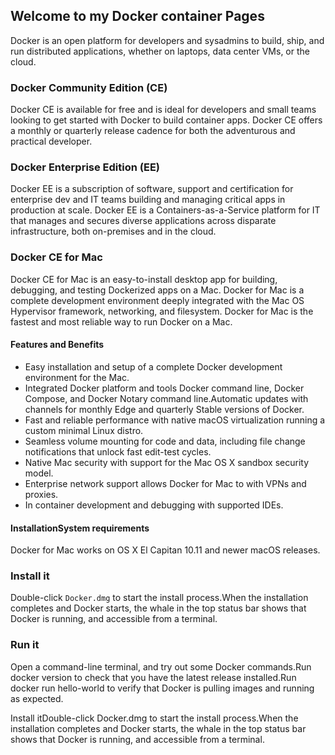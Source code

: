 ## Welcome to my Docker container Pages

Docker is an open platform for developers and sysadmins to build, ship, and run distributed applications, whether on laptops, data center VMs, or the cloud.

### Docker Community Edition (CE)

Docker CE is available for free and is ideal for developers and small teams looking to get started with Docker to build container apps. Docker CE offers a monthly or quarterly release cadence for both the adventurous and practical developer.

### Docker Enterprise Edition (EE) 

Docker EE is a subscription of software, support and certification for enterprise dev and IT teams building and managing critical apps in production at scale. Docker EE is a Containers-as-a-Service platform for IT that manages and secures diverse applications across disparate infrastructure, both on-premises and in the cloud.

### Docker CE for Mac

Docker CE for Mac is an easy-to-install desktop app for building, debugging, and testing Dockerized apps on a Mac. 
Docker for Mac is a complete development environment deeply integrated with the Mac OS Hypervisor framework, networking, and filesystem. Docker for Mac is the fastest and most reliable way to run Docker on a Mac.

#### Features and Benefits
- Easy installation and setup of a complete Docker development environment for the Mac.
- Integrated Docker platform and tools Docker command line, Docker Compose, and Docker Notary command line.Automatic updates with channels for monthly Edge and quarterly Stable versions of Docker.
- Fast and reliable performance with native macOS virtualization running a custom minimal Linux distro.
- Seamless volume mounting for code and data, including file change notifications that unlock fast edit-test cycles.
- Native Mac security with support for the Mac OS X sandbox security model.
- Enterprise network support allows Docker for Mac to with VPNs and proxies.
- In container development and debugging with supported IDEs.

#### InstallationSystem requirements
Docker for Mac works on OS X El Capitan 10.11 and newer macOS releases.

### Install it
Double-click `Docker.dmg` to start the install process.When the installation completes and Docker starts, the whale in the top status bar shows that Docker is running, and accessible from a terminal.

### Run it
Open a command-line terminal, and try out some Docker commands.Run docker version to check that you have the latest release installed.Run docker run hello-world to verify that Docker is pulling images and running as expected.

Install itDouble-click Docker.dmg to start the install process.When the installation completes and Docker starts, the whale in the top status bar shows that Docker is running, and accessible from a terminal.
